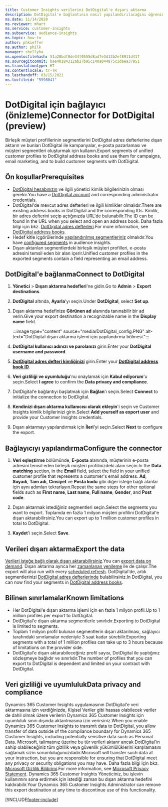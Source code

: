```yaml
---
title: Customer Insights verilerini DotDigital'e dışarı aktarma
description: DotDigital'e bağlantının nasıl yapılandırılacağını öğrenin.
ms.date: 11/14/2020
ms.reviewer: mhart
ms.service: customer-insights
ms.subservice: audience-insights
ms.topic: how-to
author: phkieffer
ms.author: philk
manager: shellyha
ms.openlocfilehash: 51a28bdf0de34f0555d8ad7e3d13b2ef8911d417
ms.sourcegitcommit: bae40184312ab27b95c140a044875c2daea37951
ms.translationtype: HT
ms.contentlocale: tr-TR
ms.lasthandoff: 03/15/2021
ms.locfileid: "5598041"
---
```

# <a name="connector-for-dotdigital-preview"></a><span data-ttu-id="46fa9-103">DotDigital için bağlayıcı (önizleme)</span><span class="sxs-lookup"><span data-stu-id="46fa9-103">Connector for DotDigital (preview)</span></span>

<span data-ttu-id="46fa9-104">Birleşik müşteri profillerinin segmentlerini DotDigital adres defterlerine dışarı aktarın ve bunları DotDigital ile kampanyalar, e-posta pazarlaması ve müşteri segmentleri oluşturmak için kullanın.</span><span class="sxs-lookup"><span data-stu-id="46fa9-104">Export segments of unified customer profiles to DotDigital address books and use them for campaigns, email marketing, and to build customer segments with DotDigital.</span></span> 

## <a name="prerequisites"></a><span data-ttu-id="46fa9-105">Ön koşullar</span><span class="sxs-lookup"><span data-stu-id="46fa9-105">Prerequisites</span></span>

-   <span data-ttu-id="46fa9-106">[DotDigital hesabınızın](https://dotdigital.com/) ve ilgili yönetici kimlik bilgilerinizin olması gerekir.</span><span class="sxs-lookup"><span data-stu-id="46fa9-106">You have a [DotDigital account](https://dotdigital.com/) and corresponding administrator credentials.</span></span>
-   <span data-ttu-id="46fa9-107">DotDigital'de mevcut adres defterleri ve ilgili kimlikler olmalıdır.</span><span class="sxs-lookup"><span data-stu-id="46fa9-107">There are existing address books in DotDigital and the corresponding IDs.</span></span> <span data-ttu-id="46fa9-108">Kimlik, bir adres defterini seçip açtığınızda URL'de bulunabilir.</span><span class="sxs-lookup"><span data-stu-id="46fa9-108">The ID can be found in the URL when you select and open an address book.</span></span> <span data-ttu-id="46fa9-109">Daha fazla bilgi için bkz. [DotDigital adres defterleri](https://support.dotdigital.com/hc/articles/212211968-Creating-an-address-book).</span><span class="sxs-lookup"><span data-stu-id="46fa9-109">For more information, see [DotDigital address books](https://support.dotdigital.com/hc/articles/212211968-Creating-an-address-book).</span></span>
-   <span data-ttu-id="46fa9-110">Hedef kitle içgörülerinde [yapılandırılmış segmentleriniz](segments.md) olmalıdır.</span><span class="sxs-lookup"><span data-stu-id="46fa9-110">You have [configured segments](segments.md) in audience insights.</span></span>
-   <span data-ttu-id="46fa9-111">Dışarı aktarılan segmentlerdeki birleşik müşteri profilleri, e-posta adresini temsil eden bir alan içerir.</span><span class="sxs-lookup"><span data-stu-id="46fa9-111">Unified customer profiles in the exported segments contain a field representing an email address.</span></span>

## <a name="connect-to-dotdigital"></a><span data-ttu-id="46fa9-112">DotDigital'e bağlanma</span><span class="sxs-lookup"><span data-stu-id="46fa9-112">Connect to DotDigital</span></span>

1. <span data-ttu-id="46fa9-113">**Yönetici** > **Dışarı aktarma hedefleri**'ne gidin.</span><span class="sxs-lookup"><span data-stu-id="46fa9-113">Go to **Admin** > **Export destinations**.</span></span>

1. <span data-ttu-id="46fa9-114">**DotDigital** altında, **Ayarla**'yı seçin.</span><span class="sxs-lookup"><span data-stu-id="46fa9-114">Under **DotDigital**, select **Set up**.</span></span>

1. <span data-ttu-id="46fa9-115">Dışarı aktarma hedefinize **Görünen ad** alanında tanınabilir bir ad verin.</span><span class="sxs-lookup"><span data-stu-id="46fa9-115">Give your export destination a recognizable name in the **Display name** field.</span></span>

   :::image type="content" source="media/DotDigital_config.PNG" alt-text="DotDigital dışarı aktarma işlemi için yapılandırma bölmesi.":::

1. <span data-ttu-id="46fa9-117">**DotDigital kullanıcı adınızı ve parolanızı** girin.</span><span class="sxs-lookup"><span data-stu-id="46fa9-117">Enter your **DotDigital username and password**.</span></span>

1. <span data-ttu-id="46fa9-118">**[DotDigital adres defteri kimliğinizi](https://support.dotdigital.com/hc/articles/212211968-Creating-an-address-book)** girin.</span><span class="sxs-lookup"><span data-stu-id="46fa9-118">Enter your **[DotDigital address book ID](https://support.dotdigital.com/hc/articles/212211968-Creating-an-address-book)**.</span></span>

1. <span data-ttu-id="46fa9-119">**Veri gizliliği ve uyumluluğu**'nu onaylamak için **Kabul ediyorum**'u seçin.</span><span class="sxs-lookup"><span data-stu-id="46fa9-119">Select **I agree** to confirm the **Data privacy and compliance**.</span></span>

1. <span data-ttu-id="46fa9-120">DotDigital'e bağlantıyı başlatmak için **Bağlan**'ı seçin.</span><span class="sxs-lookup"><span data-stu-id="46fa9-120">Select **Connect** to initialize the connection to DotDigital.</span></span>

1. <span data-ttu-id="46fa9-121">**Kendinizi dışarı aktarma kullanıcısı olarak ekleyin**'i seçin ve Customer Insights kimlik bilgilerinizi girin.</span><span class="sxs-lookup"><span data-stu-id="46fa9-121">Select **Add yourself as export user** and provide your Customer Insights credentials.</span></span>

1. <span data-ttu-id="46fa9-122">Dışarı aktarmayı yapılandırmak için **İleri**'yi seçin.</span><span class="sxs-lookup"><span data-stu-id="46fa9-122">Select **Next** to configure the export.</span></span>

## <a name="configure-the-connector"></a><span data-ttu-id="46fa9-123">Bağlayıcıyı yapılandırma</span><span class="sxs-lookup"><span data-stu-id="46fa9-123">Configure the connector</span></span>

1. <span data-ttu-id="46fa9-124">**Veri eşleştirme** bölümünde, **E-posta** alanında, müşterinin e-posta adresini temsil eden birleşik müşteri profilinizdeki alanı seçin.</span><span class="sxs-lookup"><span data-stu-id="46fa9-124">In the **Data matching** section, in the **Email** field, select the field in your unified customer profile that represents a customer's email address.</span></span> <span data-ttu-id="46fa9-125">**Ad**, **Soyadı**, **Tam adı**, **Cinsiyet** ve **Posta kodu** gibi diğer isteğe bağlı alanlar için aynı adımları tekrarlayın.</span><span class="sxs-lookup"><span data-stu-id="46fa9-125">Repeat the same steps for other optional fields such as **First name**, **Last name**, **Full name**, **Gender**, and **Post code**.</span></span>

1. <span data-ttu-id="46fa9-126">Dışarı aktarmak istediğiniz segmentleri seçin.</span><span class="sxs-lookup"><span data-stu-id="46fa9-126">Select the segments you want to export.</span></span> <span data-ttu-id="46fa9-127">Toplamda en fazla 1 milyon müşteri profilini DotDigital'e dışarı aktarabilirsiniz.</span><span class="sxs-lookup"><span data-stu-id="46fa9-127">You can export up to 1 million customer profiles in total to DotDigital.</span></span>

1. <span data-ttu-id="46fa9-128">**Kaydet**'i seçin.</span><span class="sxs-lookup"><span data-stu-id="46fa9-128">Select **Save**.</span></span>

## <a name="export-the-data"></a><span data-ttu-id="46fa9-129">Verileri dışarı aktarma</span><span class="sxs-lookup"><span data-stu-id="46fa9-129">Export the data</span></span>

<span data-ttu-id="46fa9-130">[Verileri isteğe bağlı olarak dışarı aktarabilirsiniz](export-destinations.md).</span><span class="sxs-lookup"><span data-stu-id="46fa9-130">You can [export data on demand](export-destinations.md).</span></span> <span data-ttu-id="46fa9-131">Dışarı aktarma ayrıca her [zamanlanan yenileme](system.md#schedule-tab) ile de çalışır.</span><span class="sxs-lookup"><span data-stu-id="46fa9-131">The export will also run with every [scheduled refresh](system.md#schedule-tab).</span></span> <span data-ttu-id="46fa9-132">DotDigital'de, artık segmentlerinizi [DotDigital adres defterlerinde](https://support.dotdigital.com/hc/articles/212211968-Creating-an-address-book) bulabilirsiniz.</span><span class="sxs-lookup"><span data-stu-id="46fa9-132">In DotDigital, you can now find your segments in [DotDigital address books](https://support.dotdigital.com/hc/articles/212211968-Creating-an-address-book).</span></span>

## <a name="known-limitations"></a><span data-ttu-id="46fa9-133">Bilinen sınırlamalar</span><span class="sxs-lookup"><span data-stu-id="46fa9-133">Known limitations</span></span>

- <span data-ttu-id="46fa9-134">Her DotDigital'e dışarı aktarma işlemi için en fazla 1 milyon profil.</span><span class="sxs-lookup"><span data-stu-id="46fa9-134">Up to 1 million profiles per export to DotDigital.</span></span>
- <span data-ttu-id="46fa9-135">DotDigital'e dışarı aktarma segmentlerle sınırlıdır.</span><span class="sxs-lookup"><span data-stu-id="46fa9-135">Exporting to DotDigital is limited to segments.</span></span>
- <span data-ttu-id="46fa9-136">Toplam 1 milyon profil bulunan segmentlerin dışarı aktarılması, sağlayıcı tarafındaki sınırlamalar nedeniyle 3 saat kadar sürebilir.</span><span class="sxs-lookup"><span data-stu-id="46fa9-136">Exporting segments with a total of 1 million profiles can take up to 3 hours because of limitations on the provider side.</span></span> 
- <span data-ttu-id="46fa9-137">DotDigital'e dışarı aktarabileceğiniz profil sayısı, DotDigital ile yaptığınız sözleşmeye bağlıdır ve sınırlıdır.</span><span class="sxs-lookup"><span data-stu-id="46fa9-137">The number of profiles that you can export to DotDigital is dependent and limited on your contract with DotDigital.</span></span>

## <a name="data-privacy-and-compliance"></a><span data-ttu-id="46fa9-138">Veri gizliliği ve uyumluluk</span><span class="sxs-lookup"><span data-stu-id="46fa9-138">Data privacy and compliance</span></span>

<span data-ttu-id="46fa9-139">Dynamics 365 Customer Insights uygulamasının DotDigital'e veri aktarmasına izin verdiğinizde, Kişisel Veriler gibi hassas olabilecek veriler de dahil olmak üzere verilerin Dynamics 365 Customer Insights için uyumluluk sınırı dışında aktarılmasına izin verirsiniz.</span><span class="sxs-lookup"><span data-stu-id="46fa9-139">When you enable Dynamics 365 Customer Insights to transmit data to DotDigital, you allow transfer of data outside of the compliance boundary for Dynamics 365 Customer Insights, including potentially sensitive data such as Personal Data.</span></span> <span data-ttu-id="46fa9-140">Microsoft, talimatınız üzerine bu tür verileri aktarır ancak DotDigital'in sahip olabileceğiniz tüm gizlilik veya güvenlik yükümlülüklerini karşılamasını sağlamak sizin sorumluluğunuzdadır.</span><span class="sxs-lookup"><span data-stu-id="46fa9-140">Microsoft will transfer such data at your instruction, but you are responsible for ensuring that DotDigital meet any privacy or security obligations you may have.</span></span> <span data-ttu-id="46fa9-141">Daha fazla bilgi için bkz. [Microsoft Gizlilik Bildirimi](https://go.microsoft.com/fwlink/?linkid=396732).</span><span class="sxs-lookup"><span data-stu-id="46fa9-141">For more information, see [Microsoft Privacy Statement](https://go.microsoft.com/fwlink/?linkid=396732).</span></span>
<span data-ttu-id="46fa9-142">Dynamics 365 Customer Insights Yöneticiniz, bu işlevin kullanımını sona erdirmek için istediği zaman bu dışarı aktarma hedefini kaldırabilir.</span><span class="sxs-lookup"><span data-stu-id="46fa9-142">Your Dynamics 365 Customer Insights Administrator can remove this export destination at any time to discontinue use of this functionality.</span></span>


[!INCLUDE[footer-include](../includes/footer-banner.md)]